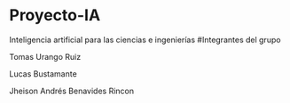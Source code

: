 # Proyecto-IA
Inteligencia artificial para las ciencias e ingenierías
#Integrantes del grupo

Tomas Urango Ruiz

Lucas Bustamante

Jheison Andrés Benavides Rincon
